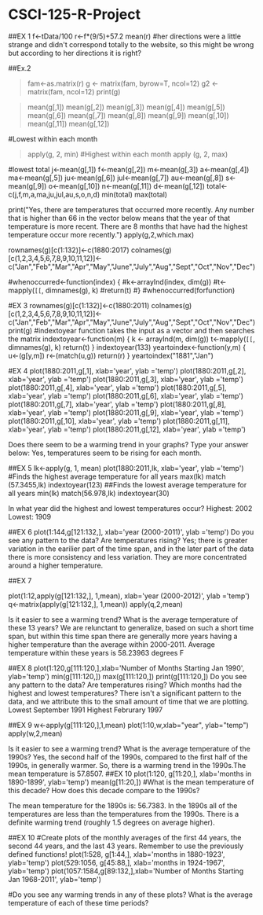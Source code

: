# CSCI-125-R-Project
##EX 1
f<-tData/100
r<-f*(9/5)+57.2
mean(r)
#her directions were a little strange and didn't correspond totally to the website, so this might be wrong but according to her directions it is right?

##Ex.2
> fam<-as.matrix(r)
> g <- matrix(fam, byrow=T, ncol=12)
> g2 <- matrix(fam, ncol=12)
> print(g)

> mean(g[,1])
> mean(g[,2])
> mean(g[,3])
> mean(g[,4])
> mean(g[,5])
> mean(g[,6])
> mean(g[,7])
> mean(g[,8])
> mean(g[,9])
> mean(g[,10])
> mean(g[,11])
> mean(g[,12])


#Lowest within each month 
> apply(g, 2, min)
#Highest within each month 
> apply (g, 2, max)

#lowest total
j<-mean(g[,1])
f<-mean(g[,2])
m<-mean(g[,3])
a<-mean(g[,4])
ma<-mean(g[,5])
ju<-mean(g[,6])
jul<-mean(g[,7])
au<-mean(g[,8])
s<-mean(g[,9])
o<-mean(g[,10])
n<-mean(g[,11])
d<-mean(g[,12])
total<-c(j,f,m,a,ma,ju,jul,au,s,o,n,d)
min(total)
max(total)

print("Yes, there are temperatures that occurred more recently. Any number that is higher than 66 in the vector below means that the year of that temperature is more recent. There are 8 months that have had the highest temperature occur more recently.")
apply(g,2,which.max)

rownames(g)[c(1:132)]<-c(1880:2017)
colnames(g)[c(1,2,3,4,5,6,7,8,9,10,11,12)]<-c("Jan","Feb","Mar","Apr","May","June","July","Aug","Sept","Oct","Nov","Dec")

#whenoccurred<-function(index) {
 #k<-arrayInd(index, dim(g))
 #t<-mapply(`[[`, dimnames(g), k)
 #return(t)
 #}
#whenoccurred(forfunction)


#EX 3
rownames(g)[c(1:132)]<-c(1880:2011)
colnames(g)[c(1,2,3,4,5,6,7,8,9,10,11,12)]<-c("Jan","Feb","Mar","Apr","May","June","July","Aug","Sept","Oct","Nov","Dec")
print(g)
#indextoyear function takes the input as a vector and then searches the matrix
indextoyear<-function(m) {
  k <- arrayInd(m, dim(g))
  t<-mapply(`[[`, dimnames(g), k)
  return(t)
}
indextoyear(133)
yeartoindex<-function(y,m) {
  u<-(g[y,m])
  r<-(match(u,g))
  return(r)
}
yeartoindex("1881","Jan")

#EX 4
plot(1880:2011,g[,1], xlab='year', ylab ='temp')
plot(1880:2011,g[,2], xlab='year', ylab ='temp')
plot(1880:2011,g[,3], xlab='year', ylab ='temp')
plot(1880:2011,g[,4], xlab='year', ylab ='temp')
plot(1880:2011,g[,5], xlab='year', ylab ='temp')
plot(1880:2011,g[,6], xlab='year', ylab ='temp')
plot(1880:2011,g[,7], xlab='year', ylab ='temp')
plot(1880:2011,g[,8], xlab='year', ylab ='temp')
plot(1880:2011,g[,9], xlab='year', ylab ='temp')
plot(1880:2011,g[,10], xlab='year', ylab ='temp')
plot(1880:2011,g[,11], xlab='year', ylab ='temp')
plot(1880:2011,g[,12], xlab='year', ylab ='temp')

Does there seem to be a warming trend in your graphs? Type your answer below: 
Yes, temperatures seem to be rising for each month.


##EX 5
lk<-apply(g, 1, mean)
plot(1880:2011,lk, xlab='year', ylab ='temp')
#Finds the highest average temperature for all years
max(lk)
match (57.3455,lk)
indextoyear(123)
##Finds the lowest average temperature for all years
min(lk)
match(56.978,lk)
indextoyear(30)

In what year did the highest and lowest temperatures occur?
Highest: 2002
Lowest: 1909

##EX 6
plot(1:144,g[121:132,], xlab='year (2000-2011)', ylab ='temp')
Do you see any pattern to the data? Are temperatures rising? 
Yes; there is greater variation in the earilier part of the time span, and in the later part of the data there is more consistency and less variation. They are more concentrated around a higher temperature. 

##EX 7

plot(1:12,apply(g[121:132,], 1,mean), xlab='year (2000-2012)', ylab ='temp')
q<-matrix(apply(g[121:132,], 1,mean))
apply(q,2,mean)

Is it easier to see a warming trend? What is the average temperature of these 13 years?
We are relunctant to generalize, based on such a short time span, but within this time span there are generally more years having a higher temperature than the average within 2000-2011. Average temperature within these years is 58.23963 degrees F

##EX 8
plot(1:120,g[111:120,],xlab='Number of Months Starting Jan 1990', ylab='temp')
min(g[111:120,])
max(g[111:120,])
print(g[111:120,])
Do you see any pattern to the data? Are temperatures rising? Which months had the highest and lowest temperatures?
There isn't a significant pattern to the data, and we attribute this to the small amount of time that we are plotting.
Lowest September 1991
Highest Februrary 1997

##EX 9
w<-apply(g[111:120,],1,mean)
plot(1:10,w,xlab="year", ylab="temp")
apply(w,2,mean)

Is it easier to see a warming trend? What is the average temperature of the 1990s?
Yes, the second half of the 1990s, compared to the first half of the 1990s, in generally warmer. So, there is a warming trend in the 1990s.The mean temperature is 57.8507.
##EX 10
plot(1:120, g[11:20,], xlab='months in 1890-1899', ylab='temp')
mean(g[11:20,])
#What is the mean temperature of this decade? How does this decade compare to the 1990s?

The mean temperature for the 1890s is: 56.7383. In the 1890s all of the temperatures are less than the temperatures from the 1990s. There is a definite warming trend (roughly 1.5 degrees on average higher).

##EX 10
#Create plots of the monthly averages of the first 44 years, the second 44 years, and the last 43 years. Remember to use the previously defined functions!
plot(1:528, g[1:44,], xlab='months in 1880-1923', ylab='temp')
plot(529:1056, g[45:88,], xlab='months in 1924-1967', ylab='temp')
plot(1057:1584,g[89:132,],xlab='Number of Months Starting Jan 1968-2011', ylab='temp')


#Do you see any warming trends in any of these plots? What is the average temperature of each of these time periods?
